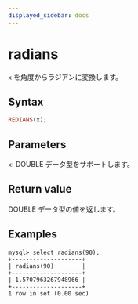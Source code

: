 ```yaml
---
displayed_sidebar: docs
---
```


# radians

`x` を角度からラジアンに変換します。

## Syntax

```Haskell
REDIANS(x);
```

## Parameters

`x`: DOUBLE データ型をサポートします。

## Return value

DOUBLE データ型の値を返します。

## Examples

```Plain
mysql> select radians(90);
+--------------------+
| radians(90)        |
+--------------------+
| 1.5707963267948966 |
+--------------------+
1 row in set (0.00 sec)
```